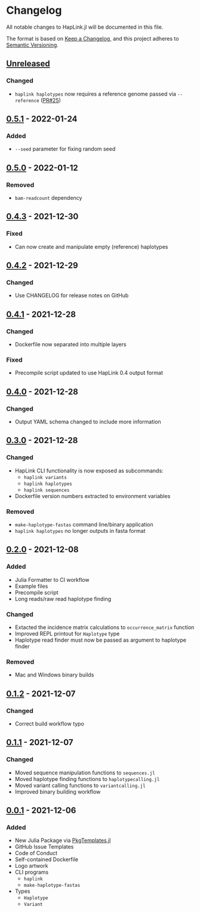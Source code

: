 # Changelog

All notable changes to HapLink.jl will be documented in this file.

The format is based on [Keep a Changelog](https://keepachangelog.com/en/1.0.0/),
and this project adheres to [Semantic
Versioning](https://semver.org/spec/v2.0.0.html).

## [Unreleased]

### Changed

- `haplink haplotypes` now requires a reference genome passed via `--reference`
    ([PR#25](https://github.com/ksumngs/HapLink.jl/pull/25))

## [0.5.1] - 2022-01-24

### Added

- `--seed` parameter for fixing random seed

## [0.5.0] - 2022-01-12

### Removed

- `bam-readcount` dependency

## [0.4.3] - 2021-12-30

### Fixed

- Can now create and manipulate empty (reference) haplotypes

## [0.4.2] - 2021-12-29

### Changed

- Use CHANGELOG for release notes on GitHub

## [0.4.1] - 2021-12-28

### Changed

- Dockerfile now separated into multiple layers

### Fixed

- Precompile script updated to use HapLink 0.4 output format

## [0.4.0] - 2021-12-28

### Changed

- Output YAML schema changed to include more information

## [0.3.0] - 2021-12-28

### Changed

- HapLink CLI functionality is now exposed as subcommands:
  - `haplink variants`
  - `haplink haplotypes`
  - `haplink sequences`
- Dockerfile version numbers extracted to environment variables

### Removed

- `make-haplotype-fastas` command line/binary application
- `haplink haplotypes` no longer outputs in fasta format

## [0.2.0] - 2021-12-08

### Added

- Julia Formatter to CI workflow
- Example files
- Precompile script
- Long reads/raw read haplotype finding

### Changed

- Extacted the incidence matrix calculations to `occurrence_matrix` function
- Improved REPL printout for `Haplotype` type
- Haplotype read finder must now be passed as argument to haplotype finder

### Removed

- Mac and Windows binary builds

## [0.1.2] - 2021-12-07

### Changed

- Correct build workflow typo

## [0.1.1] - 2021-12-07

### Changed

- Moved sequence manipulation functions to `sequences.jl`
- Moved haplotype finding functions to `haplotypecalling.jl`
- Moved variant calling functions to `variantcalling.jl`
- Improved binary building workflow

## [0.0.1] - 2021-12-06

### Added

- New Julia Package via [PkgTemplates.jl](https://github.com/invenia/PkgTemplates.jl)
- GitHub Issue Templates
- Code of Conduct
- Self-contained Dockerfile
- Logo artwork
- CLI programs
  - `haplink`
  - `make-haplotype-fastas`
- Types
  - `Haplotype`
  - `Variant`

[Unreleased]: https://github.com/ksumngs/HapLink.jl/compare/v0.5.1...HEAD
[0.5.1]: https://github.com/ksumngs/HapLink.jl/compare/v0.5.0...v0.5.1
[0.5.0]: https://github.com/ksumngs/HapLink.jl/compare/v0.4.3...v0.5.0
[0.4.3]: https://github.com/ksumngs/HapLink.jl/compare/v0.4.2...v0.4.3
[0.4.2]: https://github.com/ksumngs/HapLink.jl/compare/v0.4.1...v0.4.2
[0.4.1]: https://github.com/ksumngs/HapLink.jl/compare/v0.4.0...v0.4.1
[0.4.0]: https://github.com/ksumngs/HapLink.jl/compare/v0.3.0...v0.4.0
[0.3.0]: https://github.com/ksumngs/HapLink.jl/compare/v0.2.0...v0.3.0
[0.2.0]: https://github.com/ksumngs/HapLink.jl/compare/v0.1.2...v0.2.0
[0.1.2]: https://github.com/ksumngs/HapLink.jl/compare/v0.1.1...v0.1.2
[0.1.1]: https://github.com/ksumngs/HapLink.jl/compare/v0.0.1...v0.1.1
[0.0.1]: https://github.com/ksumngs/yavsap/releases/tag/v0.0.1
